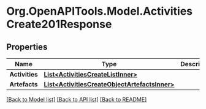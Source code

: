 # Org.OpenAPITools.Model.ActivitiesCreate201Response

## Properties

Name | Type | Description | Notes
------------ | ------------- | ------------- | -------------
**Activities** | [**List&lt;ActivitiesCreateListInner&gt;**](ActivitiesCreateListInner.md) |  | 
**Artefacts** | [**List&lt;ActivitiesCreateObjectArtefactsInner&gt;**](ActivitiesCreateObjectArtefactsInner.md) |  | 

[[Back to Model list]](../README.md#documentation-for-models) [[Back to API list]](../README.md#documentation-for-api-endpoints) [[Back to README]](../README.md)

